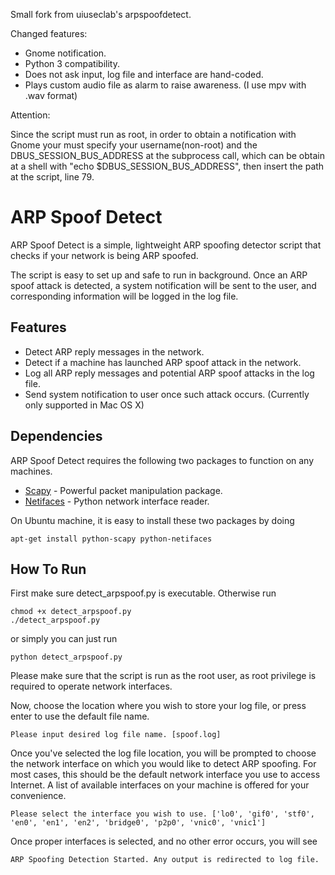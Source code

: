 Small fork from uiuseclab's arpspoofdetect. 

Changed features:

  - Gnome notification.
  - Python 3 compatibility.
  - Does not ask input, log file and interface are hand-coded.
  - Plays custom audio file as alarm to raise awareness. (I use mpv with .wav format)
  
  
Attention:

Since the script must run as root, in order to obtain a notification with Gnome your must specify your username(non-root) and the DBUS_SESSION_BUS_ADDRESS at the subprocess call, which can be obtain at a shell with "echo $DBUS_SESSION_BUS_ADDRESS", then insert the path at the script, line 79.


ARP Spoof Detect
=========

ARP Spoof Detect is a simple, lightweight ARP spoofing detector script that checks if your network is being ARP spoofed.

The script is easy to set up and safe to run in background. Once an ARP spoof attack is detected, a system notification will be sent to the user, and corresponding information will be logged in the log file.

Features
----
  - Detect ARP reply messages in the network.
  - Detect if a machine has launched ARP spoof attack in the network.
  - Log all ARP reply messages and potential ARP spoof attacks in the log file.
  - Send system notification to user once such attack occurs. (Currently only supported in Mac OS X)

Dependencies
-----------
ARP Spoof Detect requires the following two packages to function on any machines.

* [Scapy] - Powerful packet manipulation package.
* [Netifaces] - Python network interface reader.

On Ubuntu machine, it is easy to install these two packages by doing
```
apt-get install python-scapy python-netifaces
```

How To Run
----
First make sure detect_arpspoof.py is executable. Otherwise run
```
chmod +x detect_arpspoof.py
./detect_arpspoof.py
```
or simply you can just run
```
python detect_arpspoof.py
```
Please make sure that the script is run as the root user, as root privilege is required to operate network interfaces.

Now, choose the location where you wish to store your log file, or press enter to use the default file name. 

```
Please input desired log file name. [spoof.log]
```

Once you've selected the log file location, you will be prompted to choose the network interface on which you would like to detect ARP spoofing. For most cases, this should be the default network interface you use to access Internet. A list of available interfaces on your machine is offered for your convenience.

```
Please select the interface you wish to use. ['lo0', 'gif0', 'stf0', 'en0', 'en1', 'en2', 'bridge0', 'p2p0', 'vnic0', 'vnic1']
```

Once proper interfaces is selected, and no other error occurs, you will see
```
ARP Spoofing Detection Started. Any output is redirected to log file.
```

[Scapy]:http://www.secdev.org/projects/scapy/
[Netifaces]:https://pypi.python.org/pypi/netifaces
